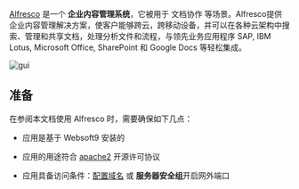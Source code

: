 [Alfresco](https://www.alfresco.com/) 是一个 **企业内容管理系统**，它被用于 文档协作  等场景。Alfresco提供企业内容管理解决方案，使客户能够跨云，跨移动设备，并可以在各种云架构中搜索、管理和共享文档，处理分析文件和流程，与领先业务应用程序 SAP, IBM Lotus, Microsoft Office, SharePoint 和 Google Docs 等轻松集成。


![gui](https://libs.websoft9.com/Websoft9/DocsPicture/zh/alfresco/alfresco-arcgui-websoft9.png)


## 准备

在参阅本文档使用 Alfresco 时，需要确保如下几点：

- 应用是基于 Websoft9 安装的

- 应用的用途符合 [apache2](https://opensource.org/licenses/Apache-2.0) 开源许可协议

- 应用具备访问条件：[配置域名](./guide/appsetdomain) 或 **服务器安全组**开启网外端口